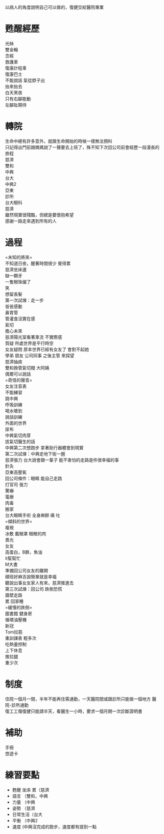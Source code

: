 以病人的角度說明自己可以做的，復健交給醫院專業  

# 甦醒經歷  
光絲   
雙金輪  
念經  
救護車  
復康計程車  
復康巴士  
不能說話 
氣從脖子出  
抬來抬去  
白天黑夜  
只有右腳能動  
左腳趾期待  

# 轉院
生命中總有許多意外，就跟生命開始的時候一樣無法預料  
只記得出門前跟媽媽說了一聲要去上班了，殊不知下次回公司前會經歷一段漫長的旅程  
慈濟  
雙和  
中興   
台大  
中興2  
亞東  
診所  
台大眼科  
慈濟  
雖然現實很殘酷，但總是要懷抱希望   
感謝一路走來遇到所有的人  

# 過程  
=未知的將來=    
不知道日夜，醒著時間很少 覺得累  
慈濟坐床邊  
缺一顆牙  
一隻眼珠偏了  
笑  
想留長髮  
  第一次試煉：走一步    
爸爸感動  
鼻胃管  
管灌食沒實在感  
氣切  
擔心未來  
慈濟陽光室看著車流 不實際感  
質疑 所處世界是平行時空  
女友疑問 原本世界已經有女友了 會對不起她  
學弟 朋友 公司同事 之後主管 來探望  
慈濟抽痰  
雙和換管氣切閥 大阿姨       
偶爾可以說話  
=奇怪的聲音=    
女友注音表  
不能練習  
跳中興  
呼吸訓練  
喝水嗆到  
說話訓練  
外面的世界  
尿布  
中興氣切肉芽  
拔氣切醫生的話  
中興第二次想跑步 拿著助行器體會到現實  
  第二次試煉：中興走地下街一圈  
慈濟張力 台大說會跟一輩子
能不害怕的走路是件很幸福的事  
針灸  
亞東高壓氧  
回公司條件：眼睛 能自己走路  
打官司
張力  
驚嚇  
電療  
肉毒   
搬家  
台大眼睛手術 全身麻醉 痛 吐  
=傾斜的世界=   
複視  
冰敷 戴眼罩 眼瞼的肉  
畏光  
女友  
高蛋白，B群，魚油  
it幫幫忙  
M大書  
準備回公司女友的離開   
碩班好麻吉說簡單就是幸福   
聽說出事女友家人有來，慈濟推進去   
  第三次試煉：回公司
跌倒恐慌  
牆壁走路  
累 回家睡  
=緩慢的跌倒=  
圖書館 健身房  
循環油壓機  
新冠  
Tom拉筋  
重訓課表 輕多次  
吃熱量控制  
上下休息  
推拉腿  
重少次  

# 制度  
住院一個月一間，半年不能再住需通勤，一天醫院間或跟診所只能做一個地方
醫院-診所通勤  
復工工傷復健只能請半天，看醫生一小時，要求一個月開一次診斷證明書    

# 補助  
手冊  
悠遊卡   

# 練習要點  
* 甦醒 坐床 累（慈濟  
* 語言  （雙和，中興  
* 力量  （中興   
* 姿勢  （慈濟  
* 日常生活（台大  
* 平衡 （中興2  
* 速度 (中興沒完成的跑步，速度都有提到一點  
